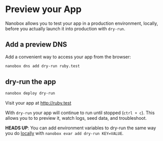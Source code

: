 # Preview your App

Nanobox allows you to test your app in a production environment, locally, before you actually launch it into production with `dry-run`.

## Add a preview DNS
Add a convenient way to access your app from the browser:

```bash
nanobox dns add dry-run ruby.test
```

## dry-run the app

```bash
nanobox deploy dry-run
```

Visit your app at <a href="http://ruby.test" target="\_blank">http://ruby.test</a>

With `dry-run` your app will continue to run until stopped (`ctrl + c`). This allows you to to preview it, watch logs, seed data, and troubleshoot.

**HEADS UP**: You can add environment variables to dry-run the same way you do [locally](/ruby/generic/local-evars) with `nanobox evar add dry-run KEY=VALUE`.
